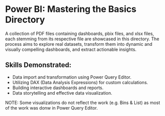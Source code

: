 # Power BI: Mastering the Basics Directory
A collection of PDF files containing dashboards, pbix files, and xlsx files, each stemming from its respective file are showcased in this directory. The process aims to explore real datasets, transform them into dynamic and visually compelling dashboards, and extract actionable insights.
## Skills Demonstrated:
- Data import and transformation using Power Query Editor.
- Utilizing DAX (Data Analysis Expressions) for custom calculations.
- Building interactive dashboards and reports.
- Data storytelling and effective data visualization.

  
NOTE: Some visualizations do not reflect the work (e.g. Bins & List) as most of the work was donw in Power Query Editor.
